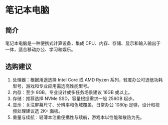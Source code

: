 # 笔记本电脑

## 简介

笔记本电脑是一种便携式计算设备，集成 CPU、内存、存储、显示和输入输出于一体，适合移动办公、学习和娱乐。

## 选购建议

1. 处理器：根据用途选择 Intel Core 或 AMD Ryzen 系列，轻度办公可选低功耗型号，游戏和专业应用需选高性能型号。
2. 内存：至少 8GB，专业设计或多任务场景建议 16GB 或以上。
3. 存储：推荐选择 NVMe SSD，容量根据需求一般 256GB 起步。
4. 显示：关注屏幕尺寸、分辨率和色域覆盖，日常办公 1080p 足够，设计和视频处理建议选 2K+ 面板。
5. 重量与续航：轻薄本注重便携性与续航，游戏本以性能和散热为先。
